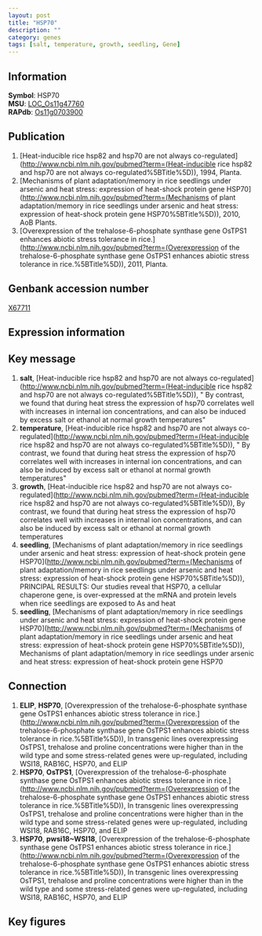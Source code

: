 ```yaml
---
layout: post
title: "HSP70"
description: ""
category: genes
tags: [salt, temperature, growth, seedling, Gene]
---
```


## Information
__Symbol__: HSP70  
__MSU__: [LOC_Os11g47760](http://rice.plantbiology.msu.edu/cgi-bin/ORF_infopage.cgi?orf=LOC_Os11g47760)  
__RAPdb__: [Os11g0703900](http://rapdb.dna.affrc.go.jp/viewer/gbrowse_details/irgsp1?name=Os11g0703900)  

## Publication
1. [Heat-inducible rice hsp82 and hsp70 are not always co-regulated](http://www.ncbi.nlm.nih.gov/pubmed?term=(Heat-inducible rice hsp82 and hsp70 are not always co-regulated%5BTitle%5D)), 1994, Planta.
2. [Mechanisms of plant adaptation/memory in rice seedlings under arsenic and heat stress: expression of heat-shock protein gene HSP70](http://www.ncbi.nlm.nih.gov/pubmed?term=(Mechanisms of plant adaptation/memory in rice seedlings under arsenic and heat stress: expression of heat-shock protein gene HSP70%5BTitle%5D)), 2010, AoB Plants.
3. [Overexpression of the trehalose-6-phosphate synthase gene OsTPS1 enhances abiotic stress tolerance in rice.](http://www.ncbi.nlm.nih.gov/pubmed?term=(Overexpression of the trehalose-6-phosphate synthase gene OsTPS1 enhances abiotic stress tolerance in rice.%5BTitle%5D)), 2011, Planta.

## Genbank accession number
[X67711](http://www.ncbi.nlm.nih.gov/nuccore/X67711)

## Expression information

## Key message
1. __salt__, [Heat-inducible rice hsp82 and hsp70 are not always co-regulated](http://www.ncbi.nlm.nih.gov/pubmed?term=(Heat-inducible rice hsp82 and hsp70 are not always co-regulated%5BTitle%5D)), " By contrast, we found that during heat stress the expression of hsp70 correlates well with increases in internal ion concentrations, and can also be induced by excess salt or ethanol at normal growth temperatures"
2. __temperature__, [Heat-inducible rice hsp82 and hsp70 are not always co-regulated](http://www.ncbi.nlm.nih.gov/pubmed?term=(Heat-inducible rice hsp82 and hsp70 are not always co-regulated%5BTitle%5D)), " By contrast, we found that during heat stress the expression of hsp70 correlates well with increases in internal ion concentrations, and can also be induced by excess salt or ethanol at normal growth temperatures"
3. __growth__, [Heat-inducible rice hsp82 and hsp70 are not always co-regulated](http://www.ncbi.nlm.nih.gov/pubmed?term=(Heat-inducible rice hsp82 and hsp70 are not always co-regulated%5BTitle%5D)),  By contrast, we found that during heat stress the expression of hsp70 correlates well with increases in internal ion concentrations, and can also be induced by excess salt or ethanol at normal growth temperatures
4. __seedling__, [Mechanisms of plant adaptation/memory in rice seedlings under arsenic and heat stress: expression of heat-shock protein gene HSP70](http://www.ncbi.nlm.nih.gov/pubmed?term=(Mechanisms of plant adaptation/memory in rice seedlings under arsenic and heat stress: expression of heat-shock protein gene HSP70%5BTitle%5D)),  PRINCIPAL RESULTS: Our studies reveal that HSP70, a cellular chaperone gene, is over-expressed at the mRNA and protein levels when rice seedlings are exposed to As and heat
5. __seedling__, [Mechanisms of plant adaptation/memory in rice seedlings under arsenic and heat stress: expression of heat-shock protein gene HSP70](http://www.ncbi.nlm.nih.gov/pubmed?term=(Mechanisms of plant adaptation/memory in rice seedlings under arsenic and heat stress: expression of heat-shock protein gene HSP70%5BTitle%5D)), Mechanisms of plant adaptation/memory in rice seedlings under arsenic and heat stress: expression of heat-shock protein gene HSP70

## Connection
1. __ELIP__, __HSP70__, [Overexpression of the trehalose-6-phosphate synthase gene OsTPS1 enhances abiotic stress tolerance in rice.](http://www.ncbi.nlm.nih.gov/pubmed?term=(Overexpression of the trehalose-6-phosphate synthase gene OsTPS1 enhances abiotic stress tolerance in rice.%5BTitle%5D)),  In transgenic lines overexpressing OsTPS1, trehalose and proline concentrations were higher than in the wild type and some stress-related genes were up-regulated, including WSI18, RAB16C, HSP70, and ELIP
2. __HSP70__, __OsTPS1__, [Overexpression of the trehalose-6-phosphate synthase gene OsTPS1 enhances abiotic stress tolerance in rice.](http://www.ncbi.nlm.nih.gov/pubmed?term=(Overexpression of the trehalose-6-phosphate synthase gene OsTPS1 enhances abiotic stress tolerance in rice.%5BTitle%5D)),  In transgenic lines overexpressing OsTPS1, trehalose and proline concentrations were higher than in the wild type and some stress-related genes were up-regulated, including WSI18, RAB16C, HSP70, and ELIP
3. __HSP70__, __pwsi18~WSI18__, [Overexpression of the trehalose-6-phosphate synthase gene OsTPS1 enhances abiotic stress tolerance in rice.](http://www.ncbi.nlm.nih.gov/pubmed?term=(Overexpression of the trehalose-6-phosphate synthase gene OsTPS1 enhances abiotic stress tolerance in rice.%5BTitle%5D)),  In transgenic lines overexpressing OsTPS1, trehalose and proline concentrations were higher than in the wild type and some stress-related genes were up-regulated, including WSI18, RAB16C, HSP70, and ELIP

## Key figures



